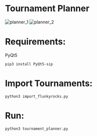 # Tournament Planner

![planner_1](https://user-images.githubusercontent.com/28440404/45928338-2720ae00-bf42-11e8-9067-a8c5687a6b3b.png)
![planner_2](https://user-images.githubusercontent.com/28440404/45928344-37d12400-bf42-11e8-9d5b-a7ba01b5fb86.png)

Requirements:
=============
PyQt5

`pip3 install PyQt5-sip`
   
Import Tournaments:
===================
`python3 import_flunkyrocks.py`

Run:
===================
`python3 tournament_planner.py`


